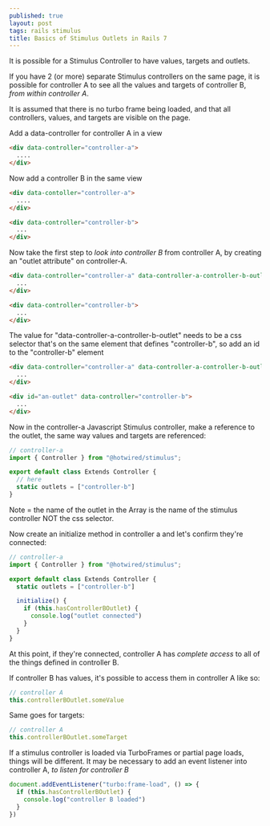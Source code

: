 ```yaml
---
published: true
layout: post
tags: rails stimulus
title: Basics of Stimulus Outlets in Rails 7
---
```


It is possible for a Stimulus Controller to have values, targets and outlets.

If you have 2 (or more) separate Stimulus controllers on the same page, it is possible for controller A to see all the values and targets of controller B, _from within controller A_.

It is assumed that there is no turbo frame being loaded, and that all controllers, values, and targets are visible on the page.

Add a data-controller for controller A in a view

```html
<div data-controller="controller-a">
  ....
</div>
```

Now add a controller B in the same view

```html
<div data-contoller="controller-a">
  ....
</div>

<div data-controller="controller-b">
  ...
</div>
```

Now take the first step to _look into controller B_ from controller A, by creating an "outlet attribute" on controller-A.

```html
<div data-controller="controller-a" data-controller-a-controller-b-outlet="">
  ...
</div>

<div data-controller="controller-b">
  ...
</div>
```

The value for "data-controller-a-controller-b-outlet" needs to be a css selector that's on the same element that defines "controller-b", so add an id to the "controller-b" element


```html
<div data-controller="controller-a" data-controller-a-controller-b-outlet="#an-outlet">
  ...
</div>

<div id="an-outlet" data-controller="controller-b">
  ...
</div>
```

Now in the controller-a Javascript Stimulus controller, make a reference to the outlet, the same way values and targets are referenced:


```js
// controller-a
import { Controller } from "@hotwired/stimulus";

export default class Extends Controller {
  // here
  static outlets = ["controller-b"]
}
```

Note = the name of the outlet in the Array is the name of the stimulus controller NOT the css selector.

Now create an initialize method in controller a and let's confirm they're connected:

```js
// controller-a
import { Controller } from "@hotwired/stimulus";

export default class Extends Controller {
  static outlets = ["controller-b"]

  initialize() {
    if (this.hasControllerBOutlet) {
      console.log("outlet connected")
    }
  }
}
```

At this point, if they're connected, controller A has _complete access_ to all of the things defined in controller B.

If controller B has values, it's possible to access them in controller A like so:

```js
// controller A
this.controllerBOutlet.someValue
```

Same goes for targets:

```js
// controller A
this.controllerBOutlet.someTarget
```

If a stimulus controller is loaded via TurboFrames or partial page loads, things will be different. It may be necessary to add an event listener into controller A, _to listen for controller B_

```js
document.addEventListener("turbo:frame-load", () => {
  if (this.hasControllerBOutlet) {
    console.log("controller B loaded")
  }
})
```
